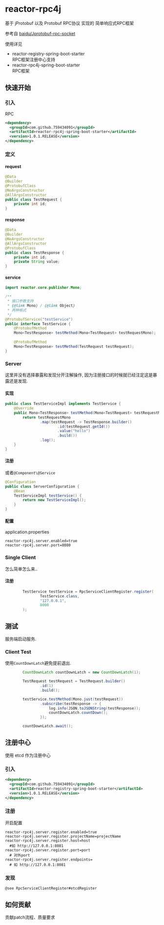 # reactor-rpc4j
基于 jProtobuf 以及 Protobuf RPC协议 实现的 简单响应式RPC框架

参考自
[baidu/Jprotobuf-rpc-socket](https://github.com/baidu/Jprotobuf-rpc-socket)

使用详见

- reactor-registry-spring-boot-starter  
RPC框架注册中心支持
- reactor-rpc4j-spring-boot-starter   
RPC框架

## 快速开始

### 引入

RPC
```xml
<dependency>
  <groupId>com.github.759434091</groupId>
  <artifactId>reactor-rpc4j-spring-boot-starter</artifactId>
  <version>1.0.1.RELEASE</version>
</dependency>
```

### 定义

#### request

```java
@Data
@Builder
@ProtobufClass
@NoArgsConstructor
@AllArgsConstructor
public class TestRequest {
    private int id;
}
```

#### response

```java
@Data
@Builder
@NoArgsConstructor
@AllArgsConstructor
@ProtobufClass
public class TestResponse {
    private int id;
    private String value;
}
```

#### service

```java
import reactor.core.publisher.Mono;

/**
 * 接口参数支持
 * {@link Mono} / {@link Object}
 * 两种格式
 */
@ProtobufService("testService")
public interface TestService {
    @ProtobufMethod
    Mono<TestResponse> testMethod(Mono<TestRequest> testRequestMono);
    
    @ProtobufMethod
    Mono<TestResponse> testMethod(TestRequest testRequest);
}
```

### Server

这里并没有选择暴露和发现分开注解操作, 因为注册接口的时候就已经注定这是暴露还是发现. 

#### 实现

```java
public class TestServiceImpl implements TestService {
    @Override
    public Mono<TestResponse> testMethod(Mono<TestRequest> testRequestMono) {
        return testRequestMono
                .map(testRequest -> TestResponse.builder()
                        .id(testRequest.getId())
                        .value("hello")
                        .build())
                .log();
    }
}
```

#### 注册

或者`@Component\@Service`

```java
@Configuration
public class ServerConfiguration {
    @Bean
    TestServiceImpl testService() {
        return new TestServiceImpl();
    }
}
```

#### 配置

application.properties

````properties
reactor-rpc4j.server.enabled=true
reactor-rpc4j.server.port=8080
````

### Single Client 

怎么简单怎么来..

#### 注册

```java
        TestService testService = RpcServiceClientRegister.register(
                TestService.class,
                "127.0.0.1",
                8000
        );
```

## 测试

服务端启动服务. 



### Client Test

使用`CountDownLatch`避免提前退出. 

```java
        CountDownLatch countDownLatch = new CountDownLatch(1);

        TestRequest testRequest = TestRequest.builder()
                .id(1)
                .build();

        testService.testMethod(Mono.just(testRequest))
                .subscribe(testResponse -> {
                    log.info(JSON.toJSONString(testResponse));
                    countDownLatch.countDown();
                });

        countDownLatch.await();
```

## 注册中心
使用 etcd 作为注册中心

### 引入
```xml
<dependency>
  <groupId>com.github.759434091</groupId>
  <artifactId>reactor-registry-spring-boot-starter</artifactId>
  <version>1.0.1.RELEASE</version>
</dependency>
```

### 注册
开启配置
````properties
reactor-rpc4j.server.register.enabled=true
reactor-rpc4j.server.register.projectName=projectName
reactor-rpc4j.server.register.host=host
  #如 http://127.0.0.1:8081
reactor-rpc4j.server.register.port=port
  # 对外port
reactor-rpc4j.server.register.endpoints=
  # 如 http://127.0.0.1:8081
````

### 发现

`@see RpcServiceClientRegister#etcdRegister`

## 如何贡献
贡献patch流程、质量要求